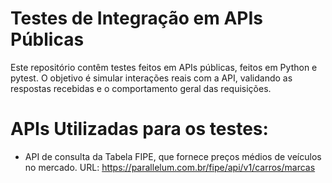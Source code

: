 # Testes de Integração em APIs Públicas 
Este repositório contêm testes feitos em APIs públicas, feitos em Python e pytest. 
O objetivo é simular interações reais com a API, validando as respostas recebidas e o comportamento geral das requisições.

# APIs Utilizadas para os testes: 
- API de consulta da Tabela FIPE, que fornece preços médios de veículos no mercado.
URL: https://parallelum.com.br/fipe/api/v1/carros/marcas 

